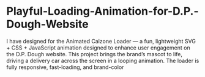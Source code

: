 # Playful-Loading-Animation-for-D.P.-Dough-Website
I have designed for the Animated Calzone Loader — a fun, lightweight SVG + CSS + JavaScript animation designed to enhance user engagement on the D.P. Dough website. This project brings the brand’s mascot to life, driving a delivery car across the screen in a looping animation.  The loader is fully responsive, fast-loading, and brand-color 
